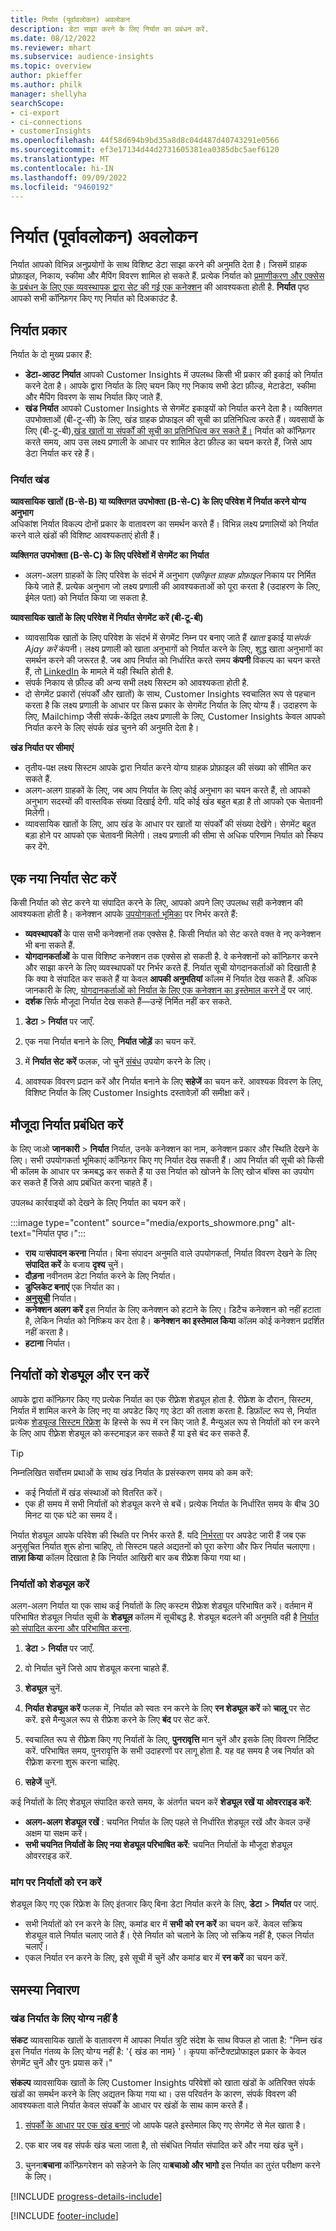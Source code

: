 ```yaml
---
title: निर्यात (पूर्वावलोकन) अवलोकन
description: डेटा साझा करने के लिए निर्यात का प्रबंधन करें.
ms.date: 08/12/2022
ms.reviewer: mhart
ms.subservice: audience-insights
ms.topic: overview
author: pkieffer
ms.author: philk
manager: shellyha
searchScope:
- ci-export
- ci-connections
- customerInsights
ms.openlocfilehash: 44f58d694b9bd35a8d8c04d487d40743291e0566
ms.sourcegitcommit: ef3e17134d44d2731605381ea0385dbc5aef6120
ms.translationtype: MT
ms.contentlocale: hi-IN
ms.lasthandoff: 09/09/2022
ms.locfileid: "9460192"
---
```

# <a name="exports-preview-overview"></a>निर्यात (पूर्वावलोकन) अवलोकन

 निर्यात आपको विभिन्न अनुप्रयोगों के साथ विशिष्ट डेटा साझा करने की अनुमति देता है। जिसमें ग्राहक प्रोफ़ाइल, निकाय, स्कीमा और मैपिंग विवरण शामिल हो सकते हैं. प्रत्येक निर्यात को [प्रमाणीकरण और एक्सेस के प्रबंधन के लिए एक व्यवस्थापक द्वारा सेट की गई एक कनेक्शन](connections.md) की आवश्यकता होती है. **निर्यात** पृष्ठ आपको सभी कॉन्फ़िगर किए गए निर्यात को दिअकाउंट है.

## <a name="export-types"></a>निर्यात प्रकार

निर्यात के दो मुख्य प्रकार हैं:  

- **डेटा-आउट निर्यात** आपको Customer Insights में उपलब्ध किसी भी प्रकार की इकाई को निर्यात करने देता है। आपके द्वारा निर्यात के लिए चयन किए गए निकाय सभी डेटा फ़ील्ड, मेटाडेटा, स्कीमा और मैपिंग विवरण के साथ निर्यात किए जाते हैं.
- **खंड निर्यात** आपको Customer Insights से सेगमेंट इकाइयों को निर्यात करने देता है। व्यक्तिगत उपभोक्ताओं (बी-टू-सी) के लिए, खंड ग्राहक प्रोफाइल की सूची का प्रतिनिधित्व करते हैं। व्यवसायों के लिए (बी-टू-बी),[खंड खातों या संपर्कों की सूची का प्रतिनिधित्व कर सकते हैं।](segment-builder.md#create-a-new-segment-with-segment-builder) निर्यात को कॉन्फ़िगर करते समय, आप उस लक्ष्य प्रणाली के आधार पर शामिल डेटा फ़ील्ड का चयन करते हैं, जिसे आप डेटा निर्यात कर रहे हैं।

### <a name="export-segments"></a>निर्यात खंड

**व्यावसायिक खातों (B-से-B) या व्यक्तिगत उपभोक्ता (B-से-C) के लिए परिवेश में निर्यात करने योग्य अनुभाग**  
अधिकांश निर्यात विकल्प दोनों प्रकार के वातावरण का समर्थन करते हैं। विभिन्न लक्ष्य प्रणालियों को निर्यात करने वाले खंडों की विशिष्ट आवश्यकताएं होती हैं। 

**व्यक्तिगत उपभोक्ता (B-से-C) के लिए परिवेशों में सेगमेंट का निर्यात**  
- अलग-अलग ग्राहकों के लिए परिवेश के संदर्भ में अनुभाग *एकीकृत ग्राहक प्रोफ़ाइल* निकाय पर निर्मित किये जाते हैं. प्रत्येक अनुभाग जो लक्ष्य प्रणाली की आवश्यकताओं को पूरा करता है (उदाहरण के लिए, ईमेल पता) को निर्यात किया जा सकता है.

**व्यावसायिक खातों के लिए परिवेश में निर्यात सेगमेंट करें (बी-टू-बी)**  
- व्यावसायिक खातों के लिए परिवेश के संदर्भ में सेगमेंट निम्न पर बनाए जाते हैं *खाता* इकाई या*संपर्क Ajay करें* कंपनी। लक्ष्य प्रणाली को खाता अनुभागों को निर्यात करने के लिए, शुद्ध खाता अनुभागों का समर्थन करने की जरूरत है. जब आप निर्यात को निर्धारित करते समय **कंपनी** विकल्प का चयन करते हैं, तो [LinkedIn](export-linkedin-ads.md) के मामले में यही स्थिति होती है.
- संपर्क निकाय से फ़ील्ड की अन्य सभी लक्ष्य सिस्टम को आवश्यकता होती है.
- दो सेगमेंट प्रकारों (संपर्कों और खातों) के साथ, Customer Insights स्वचालित रूप से पहचान करता है कि लक्ष्य प्रणाली के आधार पर किस प्रकार के सेगमेंट निर्यात के लिए योग्य हैं। उदाहरण के लिए, Mailchimp जैसी संपर्क-केंद्रित लक्ष्य प्रणाली के लिए, Customer Insights केवल आपको निर्यात करने के लिए संपर्क खंड चुनने की अनुमति देता है।

**खंड निर्यात पर सीमाएं**  
- तृतीय-पक्ष लक्ष्य सिस्टम आपके द्वारा निर्यात करने योग्य ग्राहक प्रोफ़ाइल की संख्या को सीमित कर सकते हैं. 
- अलग-अलग ग्राहकों के लिए, जब आप निर्यात के लिए कोई अनुभाग का चयन करते हैं, तो आपको अनुभाग सदस्यों की वास्तविक संख्या दिखाई देगी. यदि कोई खंड बहुत बड़ा है तो आपको एक चेतावनी मिलेगी। 
- व्यावसायिक खातों के लिए, आप खंड के आधार पर खातों या संपर्कों की संख्या देखेंगे। सेगमेंट बहुत बड़ा होने पर आपको एक चेतावनी मिलेगी। लक्ष्य प्रणाली की सीमा से अधिक परिणाम निर्यात को स्किप कर देंगे.

## <a name="set-up-a-new-export"></a>एक नया निर्यात सेट करें

किसी निर्यात को सेट करने या संपादित करने के लिए, आपको अपने लिए उपलब्ध सही कनेक्शन की आवश्यकता होती है। कनेक्शन आपके [उपयोगकर्ता भूमिका](permissions.md) पर निर्भर करते हैं:
- **व्यवस्थापकों** के पास सभी कनेक्शनों तक एक्सेस है. किसी निर्यात को सेट करते वक्त वे नए कनेक्शन भी बना सकते हैं.
- **योगदानकर्ताओं** के पास विशिष्ट कनेक्शन तक एक्सेस हो सकती है. वे कनेक्शनों को कॉन्फ़िगर करने और साझा करने के लिए व्यवस्थापकों पर निर्भर करते हैं. निर्यात सूची योगदानकर्ताओं को दिखाती है कि क्या वे संपादित कर सकते हैं या केवल **आपकी अनुमतियां** कॉलम में निर्यात देख सकते हैं. अधिक जानकारी के लिए, [योगदानकर्ताओं को निर्यात के लिए एक कनेक्शन का इस्तेमाल करने दें](connections.md#allow-contributors-to-use-a-connection-for-exports) पर जाएं.
- **दर्शक** सिर्फ मौजूदा निर्यात देख सकते हैं—उन्हें निर्मित नहीं कर सकते.

1. **डेटा** > **निर्यात** पर जाएँ.

1. एक नया निर्यात बनाने के लिए, **निर्यात जोड़ें** का चयन करें.

1. में **निर्यात सेट करें** फलक, जो चुनें [संबंध](connections.md) उपयोग करने के लिए।

1. आवश्यक विवरण प्रदान करें और निर्यात बनाने के लिए **सहेजें** का चयन करें. आवश्यक विवरण के लिए, विशिष्ट निर्यात के लिए Customer Insights दस्तावेज़ों की समीक्षा करें।

## <a name="manage-existing-exports"></a>मौजूदा निर्यात प्रबंधित करें

के लिए जाओ **जानकारी** > **निर्यात** निर्यात, उनके कनेक्शन का नाम, कनेक्शन प्रकार और स्थिति देखने के लिए। सभी उपयोगकर्ता भूमिकाएं कॉन्फ़िगर किए गए निर्यात देख सकती हैं। आप निर्यात की सूची को किसी भी कॉलम के आधार पर क्रमबद्ध कर सकते हैं या उस निर्यात को खोजने के लिए खोज बॉक्स का उपयोग कर सकते हैं जिसे आप प्रबंधित करना चाहते हैं।

उपलब्ध कार्रवाइयों को देखने के लिए निर्यात का चयन करें।

:::image type="content" source="media/exports_showmore.png" alt-text="निर्यात पृष्ठ।":::

- **राय** या**संपादन करना** निर्यात। बिना संपादन अनुमति वाले उपयोगकर्ता, निर्यात विवरण देखने के लिए **संपादित करें** के बजाय **दृश्य** चुनें।
- **दौड़ना** नवीनतम डेटा निर्यात करने के लिए निर्यात।
- **डुप्लिकेट बनाएं** एक निर्यात का।
- **[अनुसूची](#schedule-and-run-exports)** निर्यात।
- **कनेक्शन अलग करें** इस निर्यात के लिए कनेक्शन को हटाने के लिए। डिटैच कनेक्शन को नहीं हटाता है, लेकिन निर्यात को निष्क्रिय कर देता है। **कनेक्शन का इस्तेमाल किया** कॉलम कोई कनेक्शन प्रदर्शित नहीं करता है।
- **हटाना** निर्यात।

## <a name="schedule-and-run-exports"></a>निर्यातों को शेड्यूल और रन करें

आपके द्वारा कॉन्फ़िगर किए गए प्रत्येक निर्यात का एक रीफ़्रेश शेड्यूल होता है. रीफ़्रेश के दौरान, सिस्टम, निर्यात में शामिल करने के लिए नए या अपडेट किए गए डेटा की तलाश करता है. डिफ़ॉल्ट रूप से, निर्यात प्रत्येक [शेड्यूल्ड सिस्टम रिफ्रेश](schedule-refresh.md) के हिस्से के रूप में रन किए जाते हैं. मैन्युअल रूप से निर्यातों को रन करने के लिए आप रीफ़्रेश शेड्यूल को कस्टमाइज़ कर सकते हैं या इसे बंद कर सकते हैं.

> [!TIP]
> निम्नलिखित सर्वोत्तम प्रथाओं के साथ खंड निर्यात के प्रसंस्करण समय को कम करें:
> - कई निर्यातों में खंड संस्थाओं को वितरित करें।
> - एक ही समय में सभी निर्यातों को शेड्यूल करने से बचें। प्रत्येक निर्यात के निर्धारित समय के बीच 30 मिनट या एक घंटे का समय दें।

निर्यात शेड्यूल आपके परिवेश की स्थिति पर निर्भर करते हैं. यदि [निर्भरता](system.md#refresh-processes) पर अपडेट जारी हैं जब एक अनुसूचित निर्यात शुरू होना चाहिए, तो सिस्टम पहले अद्यतनों को पूरा करेगा और फिर निर्यात चलाएगा। **ताज़ा किया** कॉलम दिखाता है कि निर्यात आखिरी बार कब रीफ्रेश किया गया था।

### <a name="schedule-exports"></a>निर्यातों को शेड्यूल करें

अलग-अलग निर्यात या एक साथ कई निर्यातों के लिए कस्टम रीफ़्रेश शेड्यूल परिभाषित करें। वर्तमान में परिभाषित शेड्यूल निर्यात सूची के **शेड्यूल** कॉलम में सूचीबद्ध है. शेड्यूल बदलने की अनुमति वही है [निर्यात को संपादित करना और परिभाषित करना](export-destinations.md#set-up-a-new-export).

1. **डेटा** > **निर्यात** पर जाएँ.

1. वो निर्यात चुनें जिसे आप शेड्यूल करना चाहते हैं.

1. **शेड्यूल** चुनें.

1. **निर्यात शेड्यूल करें** फलक में, निर्यात को स्वतः रन करने के लिए **रन शेड्यूल करें** को **चालू** पर सेट करें. इसे मैन्युअल रूप से रीफ्रेश करने के लिए **बंद** पर सेट करें.

1. स्वचालित रूप से रीफ़्रेश किए गए निर्यातों के लिए, **पुनरावृत्ति** मान चुनें और इसके लिए विवरण निर्दिष्ट करें. परिभाषित समय, पुनरावृत्ति के सभी उदाहरणों पर लागू होता है. यह वह समय है जब निर्यात को रीफ़्रेश करना शुरू करना चाहिए.

1. **सहेजें** चुनें.

कई निर्यातों के लिए शेड्यूल संपादित करते समय, के अंतर्गत चयन करें **शेड्यूल रखें या ओवरराइड करें**:

- **अलग-अलग शेड्यूल रखें** : चयनित निर्यात के लिए पहले से निर्धारित शेड्यूल रखें और केवल उन्हें अक्षम या सक्षम करें।
- **सभी चयनित निर्यातों के लिए नया शेड्यूल परिभाषित करें**: चयनित निर्यातों के मौजूदा शेड्यूल ओवरराइड करें.

### <a name="run-exports-on-demand"></a>मांग पर निर्यातों को रन करें

शेड्यूल किए गए एक रिफ्रेश के लिए इंतजार किए बिना डेटा निर्यात करने के लिए, **डेटा** > **निर्यात** पर जाएं.

- सभी निर्यातों को रन करने के लिए, कमांड बार में **सभी को रन करें** का चयन करें. केवल सक्रिय शेड्यूल वाले निर्यात चलाए जाते हैं। ऐसे निर्यात को चलाने के लिए जो सक्रिय नहीं है, एकल निर्यात चलाएँ।
- एकल निर्यात रन करने के लिए, इसे सूची में चुनें और कमांड बार में **रन करें** का चयन करें.

## <a name="troubleshooting"></a>समस्‍या निवारण

### <a name="segment-not-eligible-for-export"></a>खंड निर्यात के लिए योग्य नहीं है

**संकट** व्यावसायिक खातों के वातावरण में आपका निर्यात त्रुटि संदेश के साथ विफल हो जाता है: "निम्न खंड इस निर्यात गंतव्य के लिए योग्य नहीं है: '{ खंड का नाम} '। कृपया कॉन्टैक्टप्रोफाइल प्रकार के केवल सेगमेंट चुनें और पुनः प्रयास करें।"

**संकल्प** व्यावसायिक खातों के लिए Customer Insights परिवेशों को खाता खंडों के अतिरिक्त संपर्क खंडों का समर्थन करने के लिए अद्यतन किया गया था। उस परिवर्तन के कारण, संपर्क विवरण की आवश्यकता वाले निर्यात केवल संपर्कों के आधार पर खंडों के साथ काम करते हैं।

1. [संपर्कों के आधार पर एक खंड बनाएं](segment-builder.md) जो आपके पहले इस्तेमाल किए गए सेगमेंट से मेल खाता है।

1. एक बार जब वह संपर्क खंड चला जाता है, तो संबंधित निर्यात संपादित करें और नया खंड चुनें।

1. चुनना**बचाना** कॉन्फ़िगरेशन को सहेजने के लिए या**बचाओ और भागो** इस निर्यात का तुरंत परीक्षण करने के लिए।

[!INCLUDE [progress-details-include](includes/progress-details-pane.md)]


[!INCLUDE [footer-include](includes/footer-banner.md)]
